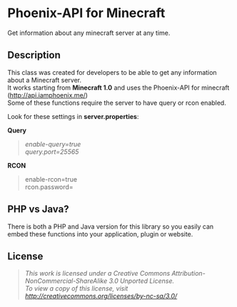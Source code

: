 # Phoenix-API for Minecraft

Get information about any minecraft server at any time.

## Description

This class was created for developers to be able to get any information about a Minecraft server.<br>
It works starting from **Minecraft 1.0** and uses the Phoenix-API for minecraft (http://api.iamphoenix.me/)<br>
Some of these functions require the server to have query or rcon enabled.<br>

Look for these settings in **server.properties**:<br>

**Query**<br>
> *enable-query=true*<br>
> *query.port=25565*<br>

**RCON**<br>
> enable-rcon=true<br>
> rcon.password=

## PHP vs Java?

There is both a PHP and Java version for this library so you easily can embed these functions into your application, plugin or website.

## License
> *This work is licensed under a Creative Commons Attribution-NonCommercial-ShareAlike 3.0 Unported License.<br>
> To view a copy of this license, visit http://creativecommons.org/licenses/by-nc-sa/3.0/*
